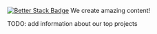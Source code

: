 [![Better Stack Badge](https://uptime.betterstack.com/status-badges/v1/monitor/y9z0.svg)](https://uptime.betterstack.com/?utm_source=status_badge)
We create amazing content!

TODO: add information about our top projects
